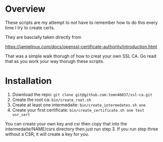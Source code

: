 # Overview

These scripts are my attempt to not have to remember how to do this every time I try to create certs.  

They are bascially taken directly from

https://jamielinux.com/docs/openssl-certificate-authority/introduction.html

That was a simple walk thorugh of how to creat your own SSL CA.  Go read 
that as you work your way thorugh these scripts.

# Installation

1. Download the repo: `git clone git@github.com:tomn46037/ssl-ca.git`
2. Create the root ca: `bin/create_root.sh`
3. Create at least one intermedaite: `bin/create_intermedates.sh one`
4. Create your first certificate:  `bin/create_certificate.sh one test usr_cert`

You can create your own key and csr then copy that into the intermedaite/NAME/csrs directory then just run step 3.  If you run step three without a CSR, it will create a key for you.

